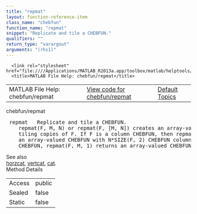 ```yaml
---
title: "repmat"
layout: function-reference-item
class_name: "chebfun"
function_name: "repmat"
snippet: "Replicate and tile a CHEBFUN."
qualifiers: ""
return_type: "varargout"
arguments: "(rhs1)"
---
```


<html>
   <head>
      <meta http-equiv="Content-Type" content="text/html; charset=utf-8">
   
      <link rel="stylesheet" href="file:////Applications/MATLAB_R2013a.app/toolbox/matlab/helptools/private/helpwin.css">
      <title>MATLAB File Help: chebfun/repmat</title>
   </head>
   <body>
      <!--Single-page help-->
      <table border="0" cellspacing="0" width="100%">
         <tr class="subheader">
            <td class="headertitle">MATLAB File Help: chebfun/repmat</td>
            <td class="subheader-left"><a href="matlab:edit chebfun/repmat">View code for chebfun/repmat</a></td>
            <td class="subheader-right"><a href="matlab:helpwin">Default Topics</a></td>
         </tr>
      </table>
      <div class="title">chebfun/repmat</div>
      <div class="helptext"><pre><!--helptext --> <span class="helptopic">repmat</span>   Replicate and tile a CHEBFUN.
    <span class="helptopic">repmat</span>(F, M, N) or <span class="helptopic">repmat</span>(F, [M, N]) creates an array-valued CHEBFUN by
    tiling copies of F. If F is a column CHEBFUN, then <span class="helptopic">repmat</span>(F, 1, N) returns
    an array-valued CHEBFUN with N*SIZE(F, 2) CHEBFUN columns. If F is a row
    CHEBFUN, <span class="helptopic">repmat</span>(F, M, 1) returns an array-valued CHEBFUN with M*size(F, 1).</pre></div><!--after help --><!--seeAlso--><div class="footerlinktitle">See also</div><div class="footerlink"> <a href="matlab:helpwin chebfun/horzcat">horzcat</a>, <a href="matlab:helpwin chebfun/vertcat">vertcat</a>, <a href="matlab:helpwin chebfun/cat">cat</a>.
</div>
      <!--Method-->
      <div class="sectiontitle">Method Details</div>
      <table class="class-details">
         <tr>
            <td class="class-detail-label">Access</td>
            <td>public</td>
         </tr>
         <tr>
            <td class="class-detail-label">Sealed</td>
            <td>false</td>
         </tr>
         <tr>
            <td class="class-detail-label">Static</td>
            <td>false</td>
         </tr>
      </table>
   </body>
</html>
